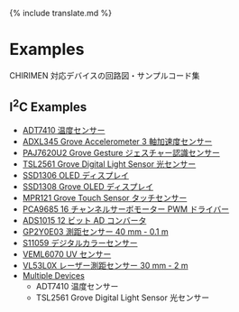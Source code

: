 {% include translate.md %}

# Examples

CHIRIMEN 対応デバイスの回路図・サンプルコード集

<!--
## Basic examples

### GPIO

- Blink LED の点滅
- Button タクトスイッチ入力
- Polling Button ポーリングによるタクトスイッチ入力
- KP-IR412 人感センサー
- Multiple Blinks 複数の LED の点滅
- Multiple Buttons 複数のタクトスイッチの入力

[https://r.chirimen.org/examples#gpioExamples](https://r.chirimen.org/examples#gpioExamples)
-->

## I<sup>2</sup>C Examples

<!-- - i2cdetect スレーブアドレスの確認 -->

- [ADT7410 温度センサー](adt7410)
- [ADXL345 Grove Accelerometer 3 軸加速度センサー](adxl345)
- [PAJ7620U2 Grove Gesture ジェスチャー認識センサー](paj7620)
- [TSL2561 Grove Digital Light Sensor 光センサー](tsl2561)
- [SSD1306 OLED ディスプレイ](ssd1306)
- [SSD1308 Grove OLED ディスプレイ](ssd1308)
- [MPR121 Grove Touch Sensor タッチセンサー](mpr121)
- [PCA9685 16 チャンネルサーボモーター PWM ドライバー](pca9685)
- [ADS1015 12 ビット AD コンバータ](ads1015)
- [GP2Y0E03 測距センサー 40 mm - 0.1 m](gp2y0e03)
- [S11059 デジタルカラーセンサー](s11059)
- [VEML6070 UV センサー](veml6070)
- [VL53L0X レーザー測距センサー 30 mm - 2 m](vl53l0x)
- [Multiple Devices](multiple-devices)
  - ADT7410 温度センサー
  - TSL2561 Grove Digital Light Sensor 光センサー

<!--
## Advanced examples

[https://r.chirimen.org/examples#advanced](https://r.chirimen.org/examples#advanced)
-->
